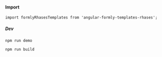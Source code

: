 
#### Import

```
import formlyRhasesTemplates from 'angular-formly-templates-rhases';

```


##### Dev

```
npm run demo

```

```
npm run build

```
